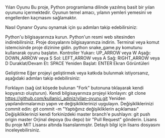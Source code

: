 Yılan Oyunu
Bu proje, Python programlama dilinde yazılmış basit bir yılan oyununu içermektedir. Oyunun temel amacı, yılanın yemleri yemesini ve engellerden kaçmasını sağlamaktır.

Nasıl Oynanır
Oyunu oynamak için şu adımları takip edebilirsiniz:

Python'u bilgisayarınıza kurun. Python'un resmi web sitesinden indirebilirsiniz.
Proje dosyalarını bilgisayarınıza indirin.
Terminal veya komut istemcisinde proje dizinine gidin.
python snake_game.py komutunu kullanarak oyunu başlatın.
Kontroller
Yukarı: UP_ARROW veya W
Aşağı: DOWN_ARROW veya S
Sol: LEFT_ARROW veya A
Sağ: RIGHT_ARROW veya D
Duraklat/Devam Et: SPACE
Yeniden Başlat: ENTER
Ekran Görüntüleri

Geliştirme
Eğer projeyi geliştirmek veya katkıda bulunmak istiyorsanız, aşağıdaki adımları takip edebilirsiniz:

Forklayın (sağ üst köşede bulunan "Fork" butonuna tıklayarak kendi kopyanızı oluşturun).
Kendi bilgisayarınıza projeyi klonlayın: git clone https://github.com/kullanici_adiniz/yilan-oyunu.git
Yeniden yapılandırmalarınızı yapın ve değişikliklerinizi uygulayın.
Değişikliklerinizi commit edin: git commit -m "Yaptığınız değişikliklerin açıklaması"
Değişikliklerinizi kendi forkinizdeki master branch'e pushlayın: git push origin master
Orjinal depoya (bu depo) bir "Pull Request" gönderin.
Lisans
Bu proje MIT Lisansı altında lisanslanmıştır. Detaylı bilgi için lisans dosyasını inceleyebilirsiniz.

